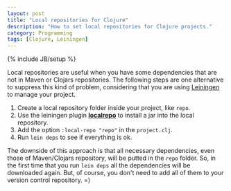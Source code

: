 ```yaml
---
layout: post
title: "Local repositories for Clojure"
description: "How to set local repositories for Clojure projects."
category: Programming
tags: [Clojure, Leiningen]
---
```

{% include JB/setup %}

Local repositories are useful when you have some dependencies that are not in Maven
or Clojars repositories. The following steps are one alternative to suppress this
kind of problem, considering that you are using
[Leiningen](https://github.com/technomancy/leiningen) to manage your project.

1. Create a local repository folder inside your project, like `repo`.
2. Use the leiningen plugin [**localrepo**](https://github.com/kumarshantanu/lein-localrepo)
to install a jar into the local repository.
3. Add the option `:local-repo "repo"` in the `project.clj`.
4. Run `lein deps` to see if everything is ok.

The downside of this approach is that all necessary dependencies, even those of
Maven/Clojars repository, will be putted in the `repo` folder. So, in the first time
that you run  `lein deps` all the dependencies will be downloaded again. But, of
course, you don't need to add all of them to your version control repository. =)

